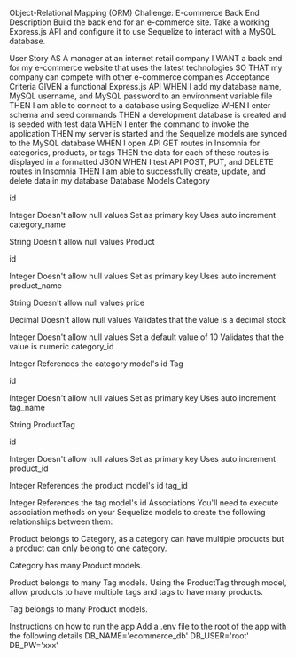 Object-Relational Mapping (ORM) Challenge: E-commerce Back End
Description
Build the back end for an e-commerce site. Take a working Express.js API and configure it to use Sequelize to interact with a MySQL database.

User Story
AS A manager at an internet retail company
I WANT a back end for my e-commerce website that uses the latest technologies
SO THAT my company can compete with other e-commerce companies
Acceptance Criteria
GIVEN a functional Express.js API
WHEN I add my database name, MySQL username, and MySQL password to an environment variable file
THEN I am able to connect to a database using Sequelize
WHEN I enter schema and seed commands
THEN a development database is created and is seeded with test data
WHEN I enter the command to invoke the application
THEN my server is started and the Sequelize models are synced to the MySQL database
WHEN I open API GET routes in Insomnia for categories, products, or tags
THEN the data for each of these routes is displayed in a formatted JSON
WHEN I test API POST, PUT, and DELETE routes in Insomnia
THEN I am able to successfully create, update, and delete data in my database
Database Models
Category

id

Integer
Doesn't allow null values
Set as primary key
Uses auto increment
category_name

String
Doesn't allow null values
Product

id

Integer
Doesn't allow null values
Set as primary key
Uses auto increment
product_name

String
Doesn't allow null values
price

Decimal
Doesn't allow null values
Validates that the value is a decimal
stock

Integer
Doesn't allow null values
Set a default value of 10
Validates that the value is numeric
category_id

Integer
References the category model's id
Tag

id

Integer
Doesn't allow null values
Set as primary key
Uses auto increment
tag_name

String
ProductTag

id

Integer
Doesn't allow null values
Set as primary key
Uses auto increment
product_id

Integer
References the product model's id
tag_id

Integer
References the tag model's id
Associations
You'll need to execute association methods on your Sequelize models to create the following relationships between them:

Product belongs to Category, as a category can have multiple products but a product can only belong to one category.

Category has many Product models.

Product belongs to many Tag models. Using the ProductTag through model, allow products to have multiple tags and tags to have many products.

Tag belongs to many Product models.

Instructions on how to run the app
Add a .env file to the root of the app with the following details
DB_NAME='ecommerce_db'
DB_USER='root'
DB_PW='xxx'
